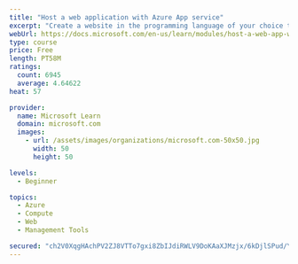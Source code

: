 ```yaml
---
title: "Host a web application with Azure App service"
excerpt: "Create a website in the programming language of your choice through the hosted web app platform in Azure App Service."
webUrl: https://docs.microsoft.com/en-us/learn/modules/host-a-web-app-with-azure-app-service/
type: course
price: Free
length: PT58M
ratings:
  count: 6945
  average: 4.64622
heat: 57

provider:
  name: Microsoft Learn
  domain: microsoft.com
  images:
    - url: /assets/images/organizations/microsoft.com-50x50.jpg
      width: 50
      height: 50

levels:
  - Beginner

topics:
  - Azure
  - Compute
  - Web
  - Management Tools

secured: "ch2V0XqgHAchPV2ZJ8VTTo7gxi8ZbIJdiRWLV9DoKAaXJMzjx/6kDjlSPud/YLSSTG2M3jfqOTwkyLTujFOJ3DYukZVFesQJhlB5iY2xFqBXIFsZIxFLOWEG2xXyK7rykziIIZIIHS8BAsxdMj3AG37VDOBUtdI5/pvaz/naDQYEIm0YYCb9BSRmnj3DxcH5Jz982MPYDcGu9JrELZW5W8loY9y8K5m2ABfo5Jo3614g1GmybQLCPHiEC9lvfXuWkcGq/xXpbGywdziG0TTf0pZn7Yy/c90fb4JHYd7EKXSeicSmMSx2aY5yHlFQ5SKT8aOnCvXL3s3YTkJ2c+GBz8uCzfx+B9CHJx+/tIKc78rpnmU6jjBQSI9CyhRG7+hPgzQvpu8Qv/9OAVpRydlz64uItEAuqmt1g+m/Q10Kd/o=;jS2SuGJFQQW1GhJMXYiaxg=="
---
```


